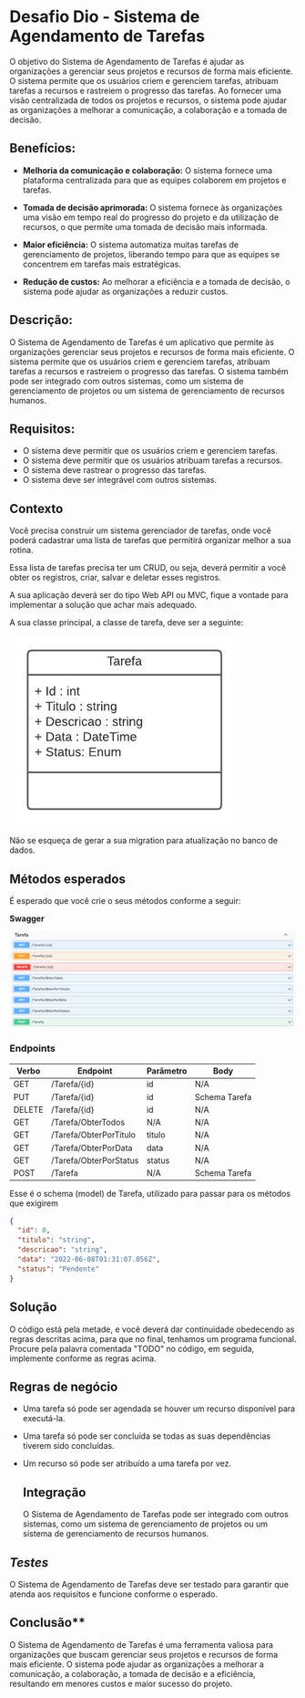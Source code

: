 #  **Desafio Dio - Sistema de Agendamento de Tarefas**
O objetivo do Sistema de Agendamento de Tarefas é ajudar as organizações a gerenciar seus projetos e recursos de forma mais eficiente. O sistema permite que os usuários criem e gerenciem tarefas, atribuam tarefas a recursos e rastreiem o progresso das tarefas. Ao fornecer uma visão centralizada de todos os projetos e recursos, o sistema pode ajudar as organizações a melhorar a comunicação, a colaboração e a tomada de decisão.



## **Benefícios:**

- **Melhoria da comunicação e colaboração:** O sistema fornece uma plataforma centralizada para que as equipes colaborem em projetos e tarefas.

- **Tomada de decisão aprimorada:** O sistema fornece às organizações uma visão em tempo real do progresso do projeto e da utilização de recursos, o que permite uma tomada de decisão mais informada.

- **Maior eficiência:** O sistema automatiza muitas tarefas de gerenciamento de projetos, liberando tempo para que as equipes se concentrem em tarefas mais estratégicas.

- **Redução de custos:** Ao melhorar a eficiência e a tomada de decisão, o sistema pode ajudar as organizações a reduzir custos.

  

## **Descrição:**

O Sistema de Agendamento de Tarefas é um aplicativo que permite às organizações gerenciar seus projetos e recursos de forma mais eficiente. O sistema permite que os usuários criem e gerenciem tarefas, atribuam tarefas a recursos e rastreiem o progresso das tarefas. O sistema também pode ser integrado com outros sistemas, como um sistema de gerenciamento de projetos ou um sistema de gerenciamento de recursos humanos.

## **Requisitos:**

- O sistema deve permitir que os usuários criem e gerenciem tarefas.
- O sistema deve permitir que os usuários atribuam tarefas a recursos.
- O sistema deve rastrear o progresso das tarefas.
- O sistema deve ser integrável com outros sistemas.



## Contexto



Você precisa construir um sistema gerenciador de tarefas, onde você poderá cadastrar uma lista de tarefas que permitirá organizar melhor a sua rotina.

Essa lista de tarefas precisa ter um CRUD, ou seja, deverá permitir a você obter os registros, criar, salvar e deletar esses registros.

A sua aplicação deverá ser do tipo Web API ou MVC, fique a vontade para implementar a solução que achar mais adequado.

A sua classe principal, a classe de tarefa, deve ser a seguinte:

![Diagrama da classe Tarefa](diagrama.png)

Não se esqueça de gerar a sua migration para atualização no banco de dados.



## Métodos esperados

É esperado que você crie o seus métodos conforme a seguir:


**Swagger**


![Métodos Swagger](swagger.png)

### **Endpoints**


| Verbo  | Endpoint                | Parâmetro | Body          |
|--------|-------------------------|-----------|---------------|
| GET    | /Tarefa/{id}            | id        | N/A           |
| PUT    | /Tarefa/{id}            | id        | Schema Tarefa |
| DELETE | /Tarefa/{id}            | id        | N/A           |
| GET    | /Tarefa/ObterTodos      | N/A       | N/A           |
| GET    | /Tarefa/ObterPorTitulo  | titulo    | N/A           |
| GET    | /Tarefa/ObterPorData    | data      | N/A           |
| GET    | /Tarefa/ObterPorStatus  | status    | N/A           |
| POST   | /Tarefa                 | N/A       | Schema Tarefa |

Esse é o schema (model) de Tarefa, utilizado para passar para os métodos que exigirem

```json
{
  "id": 0,
  "titulo": "string",
  "descricao": "string",
  "data": "2022-06-08T01:31:07.056Z",
  "status": "Pendente"
}
```



## Solução

O código está pela metade, e você deverá dar continuidade obedecendo as regras descritas acima, para que no final, tenhamos um programa funcional. Procure pela palavra comentada "TODO" no código, em seguida, implemente conforme as regras acima.



## **Regras de negócio**

- Uma tarefa só pode ser agendada se houver um recurso disponível para executá-la.

- Uma tarefa só pode ser concluída se todas as suas dependências tiverem sido concluídas.

- Um recurso só pode ser atribuído a uma tarefa por vez.

  

  ## Integração

  

  O Sistema de Agendamento de Tarefas pode ser integrado com outros sistemas, como um sistema de gerenciamento de projetos ou um sistema de gerenciamento de recursos humanos.

  

##   *Testes*

O Sistema de Agendamento de Tarefas deve ser testado para garantir que atenda aos requisitos e funcione conforme o esperado.



##  Conclusão**

O Sistema de Agendamento de Tarefas é uma ferramenta valiosa para organizações que buscam gerenciar seus projetos e recursos de forma mais eficiente. O sistema pode ajudar as organizações a melhorar a comunicação, a colaboração, a tomada de decisão e a eficiência, resultando em menores custos e maior sucesso do projeto.

